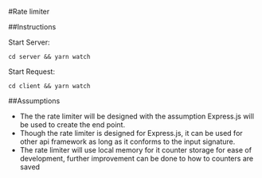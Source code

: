 #Rate limiter

##Instructions

Start Server:

```
cd server && yarn watch
```

Start Request:

```
cd client && yarn watch
```

##Assumptions
- The the rate limiter will be designed with the assumption Express.js will be used to create the end point.
- Though the rate limiter is designed for Express.js, it can be used for other api framework as long as it conforms to the input signature.
- The rate limiter will use local memory for it counter storage for ease of development, further improvement can be done to how to counters are saved